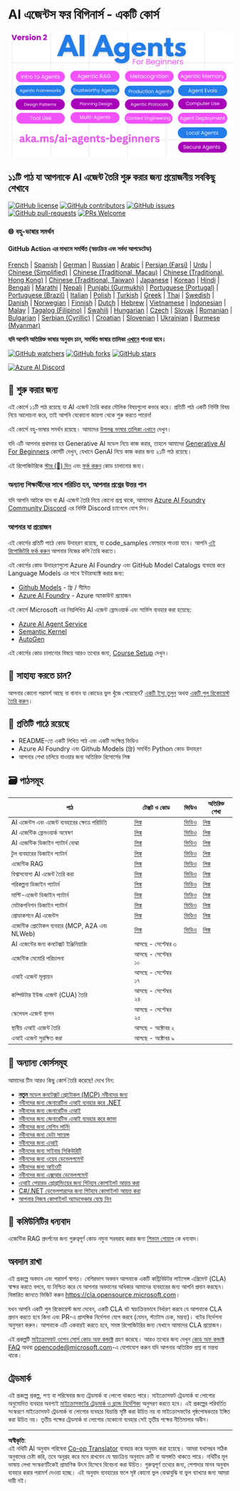 <!--
CO_OP_TRANSLATOR_METADATA:
{
  "original_hash": "4177db6b3602dfa8c609d78df1f0f21b",
  "translation_date": "2025-08-29T12:03:56+00:00",
  "source_file": "README.md",
  "language_code": "bn"
}
-->
# AI এজেন্টস ফর বিগিনার্স - একটি কোর্স

![Generative AI For Beginners](../../translated_images/repo-thumbnailv2.06f4a48036fde647f6ba4eb19f5651babe59bb30e972748afb349e47725d7601.bn.png)

## ১১টি পাঠ যা আপনাকে AI এজেন্ট তৈরি শুরু করার জন্য প্রয়োজনীয় সবকিছু শেখাবে

[![GitHub license](https://img.shields.io/github/license/microsoft/ai-agents-for-beginners.svg)](https://github.com/microsoft/ai-agents-for-beginners/blob/master/LICENSE?WT.mc_id=academic-105485-koreyst)
[![GitHub contributors](https://img.shields.io/github/contributors/microsoft/ai-agents-for-beginners.svg)](https://GitHub.com/microsoft/ai-agents-for-beginners/graphs/contributors/?WT.mc_id=academic-105485-koreyst)
[![GitHub issues](https://img.shields.io/github/issues/microsoft/ai-agents-for-beginners.svg)](https://GitHub.com/microsoft/ai-agents-for-beginners/issues/?WT.mc_id=academic-105485-koreyst)
[![GitHub pull-requests](https://img.shields.io/github/issues-pr/microsoft/ai-agents-for-beginners.svg)](https://GitHub.com/microsoft/ai-agents-for-beginners/pulls/?WT.mc_id=academic-105485-koreyst)
[![PRs Welcome](https://img.shields.io/badge/PRs-welcome-brightgreen.svg?style=flat-square)](http://makeapullrequest.com?WT.mc_id=academic-105485-koreyst)

### 🌐 বহু-ভাষার সমর্থন

#### GitHub Action এর মাধ্যমে সমর্থিত (স্বয়ংক্রিয় এবং সর্বদা আপডেটেড)

[French](../fr/README.md) | [Spanish](../es/README.md) | [German](../de/README.md) | [Russian](../ru/README.md) | [Arabic](../ar/README.md) | [Persian (Farsi)](../fa/README.md) | [Urdu](../ur/README.md) | [Chinese (Simplified)](../zh/README.md) | [Chinese (Traditional, Macau)](../mo/README.md) | [Chinese (Traditional, Hong Kong)](../hk/README.md) | [Chinese (Traditional, Taiwan)](../tw/README.md) | [Japanese](../ja/README.md) | [Korean](../ko/README.md) | [Hindi](../hi/README.md) | [Bengali](./README.md) | [Marathi](../mr/README.md) | [Nepali](../ne/README.md) | [Punjabi (Gurmukhi)](../pa/README.md) | [Portuguese (Portugal)](../pt/README.md) | [Portuguese (Brazil)](../br/README.md) | [Italian](../it/README.md) | [Polish](../pl/README.md) | [Turkish](../tr/README.md) | [Greek](../el/README.md) | [Thai](../th/README.md) | [Swedish](../sv/README.md) | [Danish](../da/README.md) | [Norwegian](../no/README.md) | [Finnish](../fi/README.md) | [Dutch](../nl/README.md) | [Hebrew](../he/README.md) | [Vietnamese](../vi/README.md) | [Indonesian](../id/README.md) | [Malay](../ms/README.md) | [Tagalog (Filipino)](../tl/README.md) | [Swahili](../sw/README.md) | [Hungarian](../hu/README.md) | [Czech](../cs/README.md) | [Slovak](../sk/README.md) | [Romanian](../ro/README.md) | [Bulgarian](../bg/README.md) | [Serbian (Cyrillic)](../sr/README.md) | [Croatian](../hr/README.md) | [Slovenian](../sl/README.md) | [Ukrainian](../uk/README.md) | [Burmese (Myanmar)](../my/README.md)

**যদি আপনি অতিরিক্ত ভাষার অনুবাদ চান, সমর্থিত ভাষার তালিকা [এখানে](https://github.com/Azure/co-op-translator/blob/main/getting_started/supported-languages.md) পাওয়া যাবে।**

[![GitHub watchers](https://img.shields.io/github/watchers/microsoft/ai-agents-for-beginners.svg?style=social&label=Watch)](https://GitHub.com/microsoft/ai-agents-for-beginners/watchers/?WT.mc_id=academic-105485-koreyst)
[![GitHub forks](https://img.shields.io/github/forks/microsoft/ai-agents-for-beginners.svg?style=social&label=Fork)](https://GitHub.com/microsoft/ai-agents-for-beginners/network/?WT.mc_id=academic-105485-koreyst)
[![GitHub stars](https://img.shields.io/github/stars/microsoft/ai-agents-for-beginners.svg?style=social&label=Star)](https://GitHub.com/microsoft/ai-agents-for-beginners/stargazers/?WT.mc_id=academic-105485-koreyst)

[![Azure AI Discord](https://dcbadge.limes.pink/api/server/kzRShWzttr)](https://discord.gg/kzRShWzttr)


## 🌱 শুরু করার জন্য

এই কোর্সে ১১টি পাঠ রয়েছে যা AI এজেন্ট তৈরি করার মৌলিক বিষয়গুলো কভার করে। প্রতিটি পাঠ একটি নির্দিষ্ট বিষয় নিয়ে আলোচনা করে, তাই আপনি যেকোনো জায়গা থেকে শুরু করতে পারেন!

এই কোর্সে বহু-ভাষার সমর্থন রয়েছে। আমাদের [উপলব্ধ ভাষার তালিকা এখানে](../..) দেখুন।

যদি এটি আপনার প্রথমবার হয় Generative AI মডেল নিয়ে কাজ করার, তাহলে আমাদের [Generative AI For Beginners](https://aka.ms/genai-beginners) কোর্সটি দেখুন, যেখানে GenAI নিয়ে কাজ করার জন্য ২১টি পাঠ রয়েছে।

এই রিপোজিটরিকে [স্টার (🌟) দিন](https://docs.github.com/en/get-started/exploring-projects-on-github/saving-repositories-with-stars?WT.mc_id=academic-105485-koreyst) এবং [ফর্ক করুন](https://github.com/microsoft/ai-agents-for-beginners/fork) কোড চালানোর জন্য।

### অন্যান্য শিক্ষার্থীদের সাথে পরিচিত হন, আপনার প্রশ্নের উত্তর পান

যদি আপনি আটকে যান বা AI এজেন্ট তৈরি নিয়ে কোনো প্রশ্ন থাকে, আমাদের [Azure AI Foundry Community Discord](https://aka.ms/ai-agents/discord) এর নির্দিষ্ট Discord চ্যানেলে যোগ দিন।

### আপনার যা প্রয়োজন

এই কোর্সের প্রতিটি পাঠে কোড উদাহরণ রয়েছে, যা code_samples ফোল্ডারে পাওয়া যাবে। আপনি [এই রিপোজিটরি ফর্ক করুন](https://github.com/microsoft/ai-agents-for-beginners/fork) আপনার নিজের কপি তৈরি করতে।

এই কোর্সের কোড উদাহরণগুলো Azure AI Foundry এবং GitHub Model Catalogs ব্যবহার করে Language Models এর সাথে ইন্টারঅ্যাক্ট করার জন্য:

- [Github Models](https://aka.ms/ai-agents-beginners/github-models) - ফ্রি / সীমিত
- [Azure AI Foundry](https://aka.ms/ai-agents-beginners/ai-foundry) - Azure অ্যাকাউন্ট প্রয়োজন

এই কোর্সে Microsoft এর নিম্নলিখিত AI এজেন্ট ফ্রেমওয়ার্ক এবং সার্ভিস ব্যবহার করা হয়েছে:

- [Azure AI Agent Service](https://aka.ms/ai-agents-beginners/ai-agent-service)
- [Semantic Kernel](https://aka.ms/ai-agents-beginners/semantic-kernel)
- [AutoGen](https://aka.ms/ai-agents/autogen)

এই কোর্সের কোড চালানোর বিষয়ে আরও তথ্যের জন্য, [Course Setup](./00-course-setup/README.md) দেখুন।

## 🙏 সাহায্য করতে চান?

আপনার কোনো পরামর্শ আছে বা বানান বা কোডের ভুল খুঁজে পেয়েছেন? [একটি ইস্যু তুলুন](https://github.com/microsoft/ai-agents-for-beginners/issues?WT.mc_id=academic-105485-koreyst) অথবা [একটি পুল রিকোয়েস্ট তৈরি করুন](https://github.com/microsoft/ai-agents-for-beginners/pulls?WT.mc_id=academic-105485-koreyst)।

## 📂 প্রতিটি পাঠে রয়েছে

- README-তে একটি লিখিত পাঠ এবং একটি সংক্ষিপ্ত ভিডিও
- Azure AI Foundry এবং Github Models (ফ্রি) সমর্থিত Python কোড উদাহরণ
- আপনার শেখা চালিয়ে যাওয়ার জন্য অতিরিক্ত রিসোর্সের লিঙ্ক

## 🗃️ পাঠসমূহ

| **পাঠ**                                     | **টেক্সট ও কোড**                                  | **ভিডিও**                                                  | **অতিরিক্ত শেখা**                                                                     |
|----------------------------------------------|----------------------------------------------------|------------------------------------------------------------|----------------------------------------------------------------------------------------|
| AI এজেন্টস এবং এজেন্ট ব্যবহারের ক্ষেত্রে পরিচিতি | [লিঙ্ক](./01-intro-to-ai-agents/README.md)         | [ভিডিও](https://youtu.be/3zgm60bXmQk?si=z8QygFvYQv-9WtO1)  | [লিঙ্ক](https://aka.ms/ai-agents-beginners/collection?WT.mc_id=academic-105485-koreyst) |
| AI এজেন্টিক ফ্রেমওয়ার্ক অন্বেষণ              | [লিঙ্ক](./02-explore-agentic-frameworks/README.md) | [ভিডিও](https://youtu.be/ODwF-EZo_O8?si=Vawth4hzVaHv-u0H)  | [লিঙ্ক](https://aka.ms/ai-agents-beginners/collection?WT.mc_id=academic-105485-koreyst) |
| AI এজেন্টিক ডিজাইন প্যাটার্ন বোঝা             | [লিঙ্ক](./03-agentic-design-patterns/README.md)    | [ভিডিও](https://youtu.be/m9lM8qqoOEA?si=BIzHwzstTPL8o9GF)  | [লিঙ্ক](https://aka.ms/ai-agents-beginners/collection?WT.mc_id=academic-105485-koreyst) |
| টুল ব্যবহারের ডিজাইন প্যাটার্ন                 | [লিঙ্ক](./04-tool-use/README.md)                   | [ভিডিও](https://youtu.be/vieRiPRx-gI?si=2z6O2Xu2cu_Jz46N)  | [লিঙ্ক](https://aka.ms/ai-agents-beginners/collection?WT.mc_id=academic-105485-koreyst) |
| এজেন্টিক RAG                                  | [লিঙ্ক](./05-agentic-rag/README.md)                | [ভিডিও](https://youtu.be/WcjAARvdL7I?si=gKPWsQpKiIlDH9A3)  | [লিঙ্ক](https://aka.ms/ai-agents-beginners/collection?WT.mc_id=academic-105485-koreyst) |
| বিশ্বাসযোগ্য AI এজেন্ট তৈরি করা               | [লিঙ্ক](./06-building-trustworthy-agents/README.md)| [ভিডিও](https://youtu.be/iZKkMEGBCUQ?si=jZjpiMnGFOE9L8OK ) | [লিঙ্ক](https://aka.ms/ai-agents-beginners/collection?WT.mc_id=academic-105485-koreyst) |
| পরিকল্পনা ডিজাইন প্যাটার্ন                    | [লিঙ্ক](./07-planning-design/README.md)            | [ভিডিও](https://youtu.be/kPfJ2BrBCMY?si=6SC_iv_E5-mzucnC)  | [লিঙ্ক](https://aka.ms/ai-agents-beginners/collection?WT.mc_id=academic-105485-koreyst) |
| মাল্টি-এজেন্ট ডিজাইন প্যাটার্ন                | [লিঙ্ক](./08-multi-agent/README.md)                | [ভিডিও](https://youtu.be/V6HpE9hZEx0?si=rMgDhEu7wXo2uo6g)  | [লিঙ্ক](https://aka.ms/ai-agents-beginners/collection?WT.mc_id=academic-105485-koreyst) |
| মেটাকগনিশন ডিজাইন প্যাটার্ন                   | [লিঙ্ক](./09-metacognition/README.md)              | [ভিডিও](https://youtu.be/His9R6gw6Ec?si=8gck6vvdSNCt6OcF)  | [লিঙ্ক](https://aka.ms/ai-agents-beginners/collection?WT.mc_id=academic-105485-koreyst) |
| প্রোডাকশনে AI এজেন্টস                        | [লিঙ্ক](./10-ai-agents-production/README.md)       | [ভিডিও](https://youtu.be/l4TP6IyJxmQ?si=31dnhexRo6yLRJDl)  | [লিঙ্ক](https://aka.ms/ai-agents-beginners/collection?WT.mc_id=academic-105485-koreyst) |
| এজেন্টিক প্রোটোকল ব্যবহার (MCP, A2A এবং NLWeb) | [লিঙ্ক](./11-agentic-protocols/README.md)          | [ভিডিও](https://youtu.be/X-Dh9R3Opn8)                                 | [লিঙ্ক](https://aka.ms/ai-agents-beginners/collection?WT.mc_id=academic-105485-koreyst) |
| AI এজেন্টের জন্য কনটেক্সট ইঞ্জিনিয়ারিং        | আসছে - সেপ্টেম্বর ৩                                 |                                                            |                                                                                        |
| এজেন্টিক মেমোরি পরিচালনা                      | আসছে - সেপ্টেম্বর ১০                              |                                                            |                                                                                        |
| এআই এজেন্ট মূল্যায়ন                           | আসছে - সেপ্টেম্বর ১৭                              |                                                            |                                                                                        |
| কম্পিউটার ইউজ এজেন্ট (CUA) তৈরি                | আসছে - সেপ্টেম্বর ২৪                              |                                                            |                                                                                        |
| স্কেলেবল এজেন্ট স্থাপন                         | আসছে - সেপ্টেম্বর ২৫                              |                                                            |                                                                                        |
| স্থানীয় এআই এজেন্ট তৈরি                       | আসছে - অক্টোবর ২                                 |                                                            |                                                                                        |
| এআই এজেন্ট সুরক্ষিত করা                        | আসছে - অক্টোবর ৯                                 |                                                            |                                                                                        |

## 🎒 অন্যান্য কোর্সসমূহ

আমাদের টিম আরও কিছু কোর্স তৈরি করেছে! দেখে নিন:

- [**নতুন** মডেল কনটেক্সট প্রোটোকল (MCP) নবীনদের জন্য](https://github.com/microsoft/mcp-for-beginners?WT.mc_id=academic-105485-koreyst)
- [নবীনদের জন্য জেনারেটিভ এআই ব্যবহার করে .NET](https://github.com/microsoft/Generative-AI-for-beginners-dotnet?WT.mc_id=academic-105485-koreyst)
- [নবীনদের জন্য জেনারেটিভ এআই](https://github.com/microsoft/generative-ai-for-beginners?WT.mc_id=academic-105485-koreyst)
- [নবীনদের জন্য জেনারেটিভ এআই ব্যবহার করে জাভা](https://github.com/microsoft/generative-ai-for-beginners-java?WT.mc_id=academic-105485-koreyst)
- [নবীনদের জন্য মেশিন লার্নিং](https://aka.ms/ml-beginners?WT.mc_id=academic-105485-koreyst)
- [নবীনদের জন্য ডেটা সায়েন্স](https://aka.ms/datascience-beginners?WT.mc_id=academic-105485-koreyst)
- [নবীনদের জন্য এআই](https://aka.ms/ai-beginners?WT.mc_id=academic-105485-koreyst)
- [নবীনদের জন্য সাইবার সিকিউরিটি](https://github.com/microsoft/Security-101??WT.mc_id=academic-96948-sayoung)
- [নবীনদের জন্য ওয়েব ডেভেলপমেন্ট](https://aka.ms/webdev-beginners?WT.mc_id=academic-105485-koreyst)
- [নবীনদের জন্য আইওটি](https://aka.ms/iot-beginners?WT.mc_id=academic-105485-koreyst)
- [নবীনদের জন্য এক্সআর ডেভেলপমেন্ট](https://github.com/microsoft/xr-development-for-beginners?WT.mc_id=academic-105485-koreyst)
- [এআই পেয়ারড প্রোগ্রামিংয়ের জন্য গিটহাব কোপাইলট আয়ত্ত করা](https://aka.ms/GitHubCopilotAI?WT.mc_id=academic-105485-koreyst)
- [C#/.NET ডেভেলপারদের জন্য গিটহাব কোপাইলট আয়ত্ত করা](https://github.com/microsoft/mastering-github-copilot-for-dotnet-csharp-developers?WT.mc_id=academic-105485-koreyst)
- [আপনার নিজস্ব কোপাইলট অ্যাডভেঞ্চার বেছে নিন](https://github.com/microsoft/CopilotAdventures?WT.mc_id=academic-105485-koreyst)

## 🌟 কমিউনিটির ধন্যবাদ

এজেন্টিক RAG প্রদর্শনের জন্য গুরুত্বপূর্ণ কোড নমুনা সরবরাহ করার জন্য [শিভাম গোয়াল](https://www.linkedin.com/in/shivam2003/) কে ধন্যবাদ। 

## অবদান রাখা

এই প্রকল্পে অবদান এবং পরামর্শ স্বাগত। বেশিরভাগ অবদান আপনাকে একটি কন্ট্রিবিউটর লাইসেন্স এগ্রিমেন্ট (CLA) স্বাক্ষর করতে বলবে, যা নিশ্চিত করে যে আপনার অবদানের অধিকার আমাদের ব্যবহারের জন্য আপনি প্রদান করছেন। বিস্তারিত জানতে ভিজিট করুন 
<https://cla.opensource.microsoft.com>।

যখন আপনি একটি পুল রিকোয়েস্ট জমা দেবেন, একটি CLA বট স্বয়ংক্রিয়ভাবে নির্ধারণ করবে যে আপনাকে CLA প্রদান করতে হবে কিনা এবং PR-এ প্রাসঙ্গিক নির্দেশনা যোগ করবে (যেমন, স্ট্যাটাস চেক, মন্তব্য)। বটের নির্দেশনা অনুসরণ করুন। আপনাকে এটি একবারই করতে হবে, সমস্ত রিপোজিটরির জন্য যেখানে আমাদের CLA প্রয়োজন।

এই প্রকল্পটি [মাইক্রোসফট ওপেন সোর্স কোড অফ কন্ডাক্ট](https://opensource.microsoft.com/codeofconduct/) গ্রহণ করেছে।
আরও তথ্যের জন্য দেখুন [কোড অফ কন্ডাক্ট FAQ](https://opensource.microsoft.com/codeofconduct/faq/) অথবা 
[opencode@microsoft.com](mailto:opencode@microsoft.com)-এ যোগাযোগ করুন যদি আপনার অতিরিক্ত প্রশ্ন বা মন্তব্য থাকে।

## ট্রেডমার্ক

এই প্রকল্পে প্রকল্প, পণ্য বা পরিষেবার জন্য ট্রেডমার্ক বা লোগো থাকতে পারে। মাইক্রোসফট ট্রেডমার্ক বা লোগোর অনুমোদিত ব্যবহার অবশ্যই [মাইক্রোসফটের ট্রেডমার্ক ও ব্র্যান্ড নির্দেশিকা](https://www.microsoft.com/legal/intellectualproperty/trademarks/usage/general) অনুসরণ করতে হবে।
এই প্রকল্পের পরিবর্তিত সংস্করণে মাইক্রোসফট ট্রেডমার্ক বা লোগোর ব্যবহার বিভ্রান্তি সৃষ্টি করা উচিত নয় বা মাইক্রোসফটের পৃষ্ঠপোষকতার ইঙ্গিত করা উচিত নয়।
তৃতীয় পক্ষের ট্রেডমার্ক বা লোগোর যেকোনো ব্যবহার সেই তৃতীয় পক্ষের নীতিমালার অধীন।

---

**অস্বীকৃতি**:  
এই নথিটি AI অনুবাদ পরিষেবা [Co-op Translator](https://github.com/Azure/co-op-translator) ব্যবহার করে অনুবাদ করা হয়েছে। আমরা যথাসম্ভব সঠিক অনুবাদের চেষ্টা করি, তবে অনুগ্রহ করে মনে রাখবেন যে স্বয়ংক্রিয় অনুবাদে ত্রুটি বা অসঙ্গতি থাকতে পারে। নথিটির মূল ভাষায় লেখা সংস্করণটিকেই প্রামাণিক উৎস হিসেবে বিবেচনা করা উচিত। গুরুত্বপূর্ণ তথ্যের জন্য, পেশাদার মানব অনুবাদ ব্যবহার করার পরামর্শ দেওয়া হচ্ছে। এই অনুবাদ ব্যবহারের ফলে সৃষ্ট কোনো ভুল বোঝাবুঝি বা ভুল ব্যাখ্যার জন্য আমরা দায়ী নই।